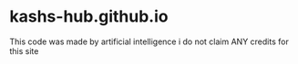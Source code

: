 # kashs-hub.github.io
This code was made by artificial intelligence i do not claim ANY credits for this site
